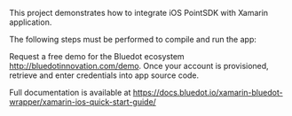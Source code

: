 This project demonstrates how to integrate iOS PointSDK with Xamarin application.

The following steps must be performed to compile and run the app:

Request a free demo for the Bluedot ecosystem http://bluedotinnovation.com/demo.
Once your account is provisioned, retrieve and enter credentials into app source code.

Full documentation is available at https://docs.bluedot.io/xamarin-bluedot-wrapper/xamarin-ios-quick-start-guide/
